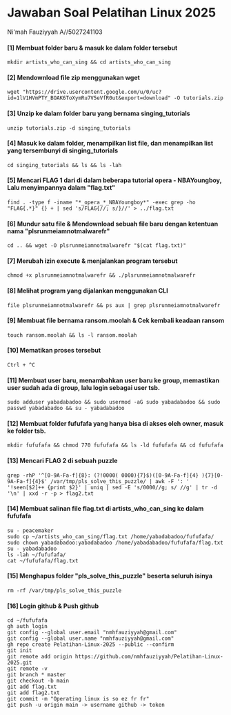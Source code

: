
# Jawaban Soal Pelatihan Linux 2025

Ni'mah Fauziyyah A//5027241103

#### [1] Membuat folder baru & masuk ke dalam folder tersebut
```
mkdir artists_who_can_sing && cd artists_who_can_sing
```

#### [2] Mendownload file zip menggunakan wget
```
wget "https://drive.usercontent.google.com/u/0/uc?id=1lV1HVmPTY_BOAK6ToXymRu7V5eVfR0ut&export=download" -O tutorials.zip
```

#### [3] Unzip ke dalam folder baru yang bernama singing_tutorials
```
unzip tutorials.zip -d singing_tutorials
```

#### [4] Masuk ke dalam folder, menampilkan list file, dan menampilkan list yang tersembunyi di singing_tutorials
```
cd singing_tutorials && ls && ls -lah
```

#### [5] Mencari FLAG 1 dari di dalam beberapa tutorial opera - NBAYoungboy, Lalu menyimpannya dalam "flag.txt"
```
find . -type f -iname "*_opera_*_NBAYoungboy*" -exec grep -ho "FLAG{.*}" {} + | sed 's/FLAG{//; s/}//' > ../flag.txt
```

#### [6] Mundur satu file & Mendownload sebuah file baru dengan ketentuan nama "plsrunmeiamnotmalwarefr"
```
cd .. && wget -O plsrunmeiamnotmalwarefr "$(cat flag.txt)"
```

#### [7] Merubah izin execute & menjalankan program tersebut
```
chmod +x plsrunmeiamnotmalwarefr && ./plsrunmeiamnotmalwarefr
```

#### [8] Melihat program yang dijalankan menggunakan CLI
```
file plsrunmeiamnotmalwarefr && ps aux | grep plsrunmeiamnotmalwarefr
```

#### [9] Membuat file bernama ransom.moolah & Cek kembali keadaan ransom
```
touch ransom.moolah && ls -l ransom.moolah
```

#### [10] Mematikan proses tersebut
```
Ctrl + ^C
```

#### [11] Membuat user baru, menambahkan user baru ke group, memastikan user sudah ada di group, lalu login sebagai user tsb.
```
sudo adduser yabadabadoo && sudo usermod -aG sudo yabadabadoo && sudo passwd yabadabadoo && su - yabadabadoo
```

#### [12] Membuat folder fufufafa yang hanya bisa di akses oleh owner, masuk ke folder tsb.
```
mkdir fufufafa && chmod 770 fufufafa && ls -ld fufufafa && cd fufufafa
```

#### [13] Mencari FLAG 2 di sebuah puzzle
```
grep -rhP '^[0-9A-Fa-f]{8}: (?!0000( 0000){7}$)([0-9A-Fa-f]{4} ){7}[0-9A-Fa-f]{4}$' /var/tmp/pls_solve_this_puzzle/ | awk -F ': ' '!seen[$2]++ {print $2}' | uniq | sed -E 's/0000//g; s/ //g' | tr -d '\n' | xxd -r -p > flag2.txt
```

#### [14] Membuat salinan file flag.txt di artists_who_can_sing ke dalam fufufafa
```
su - peacemaker
sudo cp ~/artists_who_can_sing/flag.txt /home/yabadabadoo/fufufafa/
sudo chown yabadabadoo:yabadabadoo /home/yabadabadoo/fufufafa/flag.txt
su - yabadabadoo
ls -lah ~/fufufafa/
cat ~/fufufafa/flag.txt
```

#### [15] Menghapus folder "pls_solve_this_puzzle" beserta seluruh isinya
```
rm -rf /var/tmp/pls_solve_this_puzzle
```

#### [16] Login github & Push github
```
cd ~/fufufafa
gh auth login
git config --global user.email "nmhfauziyyah@gmail.com"
git config --global user.name "nmhfauziyyah@gmail.com"
gh repo create Pelatihan-Linux-2025 --public --confirm
git init
git remote add origin https://github.com/nmhfauziyyah/Pelatihan-Linux-2025.git
git remote -v
git branch * master
git checkout -b main
git add flag.txt
git add flag2.txt 
git commit -m "Operating linux is so ez fr fr"
git push -u origin main -> username github -> token
```
